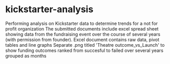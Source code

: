 # kickstarter-analysis
Performing analysis on Kickstarter data to determine trends for a not for profit organization
The submitted documents include excel spread sheet showing data from the fundraising event over the course of several years (with permission from founder). 
Excel document contains raw data, pivot tables and line graphs 
Separate .png titled 'Theatre outcome_vs_Launch' to show funding outcomes ranked from succesful to failed over several years grouped as months
